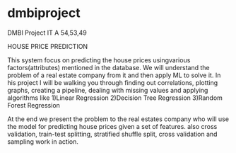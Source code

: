 # dmbiproject
DMBI Project IT A 54,53,49

HOUSE PRICE PREDICTION

This system focus on predicting the house prices usingvarious factors(attributes) mentioned in the database.
We will understand the problem of a real estate company from it and then apply ML to solve it. In his project I will be walking you through finding out correlations, plotting graphs, creating a pipeline, dealing with missing values and applying algorithms like 
1)Linear Regression
2)Decision Tree Regression
3)Random Forest Regression

At the end we present the problem to the real estates company who will use the model for predicting house prices given a set of features. also cross validation, train-test splitting, stratified shuffle split, cross validation and sampling work in action.  

